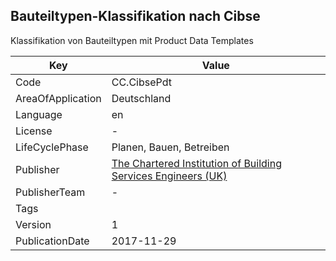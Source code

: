 ## Bauteiltypen-Klassifikation nach Cibse
Klassifikation von  Bauteiltypen mit Product Data Templates

Key | Value |
--|--|
Code | CC.CibsePdt |  
AreaOfApplication | Deutschland |  
Language | en |  
License | - |  
LifeCyclePhase | Planen, Bauen, Betreiben |  
Publisher | [The Chartered Institution of Building Services Engineers (UK)](https://www.cibse.org/about-cibse/what-we-do) |  
PublisherTeam | - |  
Tags |  |  
Version | 1 |  
PublicationDate | 2017-11-29 |  
